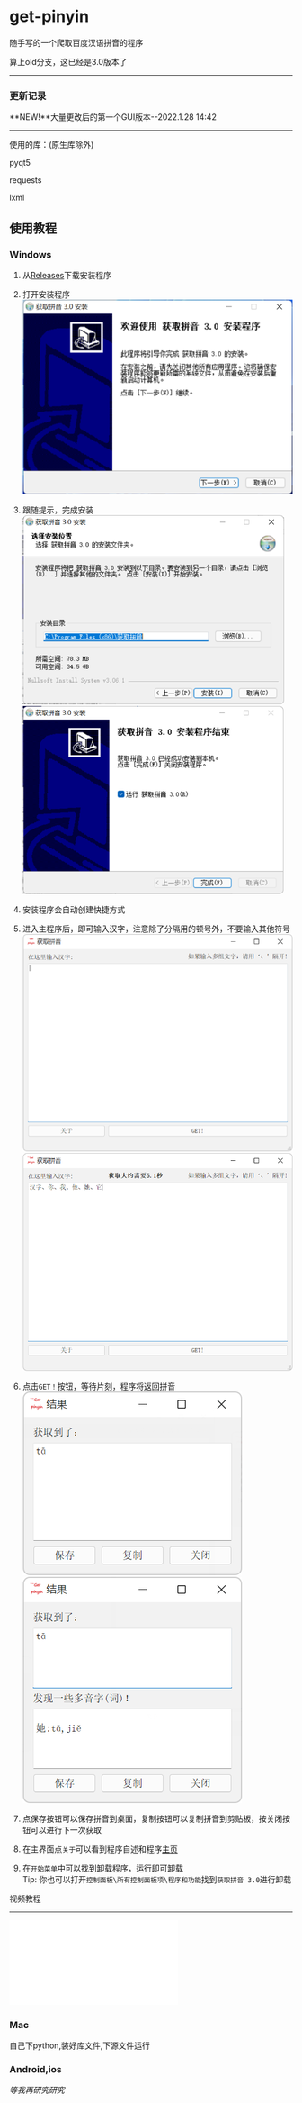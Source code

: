 # get-pinyin
 
随手写的一个爬取百度汉语拼音的程序

算上old分支，这已经是3.0版本了
___

### 更新记录

**NEW!**大量更改后的第一个GUI版本--2022.1.28 14:42

___

使用的库：(原生库除外)

pyqt5

requests

lxml


## 使用教程

### Windows

1. 从[Releases](https://github.com/link-fgfgui/get-pinyin/releases)下载安装程序

2. 打开安装程序<br>![image](media/image5.png)

3. 跟随提示，完成安装<br>![image](media/image7.png)<br>![image](media/image6.png)

4. 安装程序会自动创建快捷方式<br>

5. 进入主程序后，即可输入汉字，注意除了分隔用的顿号外，不要输入其他符号<br>![image](media/image2.png)![image](media/image9.png)

6. 点击`GET！`按钮，等待片刻，程序将返回拼音<br>![image](media/image4.png)![image](media/image3.png)

7. 点保存按钮可以保存拼音到桌面，复制按钮可以复制拼音到剪贴板，按关闭按钮可以进行下一次获取

8. 在主界面点`关于`可以看到程序自述和程序[主页](https://github.com/link-fgfgui/get-pinyin)

9. 在`开始菜单`中可以找到卸载程序，运行即可卸载<br>Tip: 你也可以打开`控制面板\所有控制面板项\程序和功能`找到`获取拼音 3.0`进行卸载<br>

视频教程
____

<iframe 
        src="//player.bilibili.com/player.html?aid=423609878&bvid=BV1V3411a7dR&cid=496605071&page=1" 
        scrolling="no" 
        border="0" 
        frameborder="no" 
        framespacing="0" 
        allowfullscreen="true">
</iframe>

### Mac
自己下python,装好库文件,下源文件运行

### Android,ios

*等我再研究研究*
